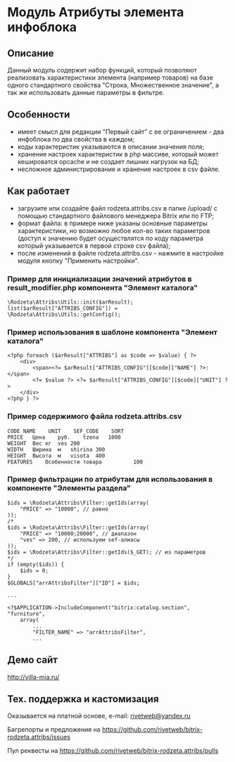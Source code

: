 ﻿
# Модуль Атрибуты элемента инфоблока

## Описание

Данный модуль содержит набор функций, который позволяют реализовать характеристики элемента (например товаров) на базе одного стандартного свойства "Строка, Множественное значение", а так же использовать данные параметры в фильтре.

## Особенности

- имеет смысл для редакции "Первый сайт" с ее ограничением - два инфоблока по два свойства в каждом;
- коды характеристик указываются в описании значения поля;
- хранение настроек характеристик в php массиве, который может кешироватся opcache и не создает лишних нагрузок на БД;
- несложное администрирование и хранение настроек в csv файле.

## Как работает

- загрузите или создайте файл rodzeta.attribs.csv в папке /upload/ с помощью стандартного файлового менеджера Bitrix или по FTP;
- формат файла: в примере ниже указаны основные параметры характеристики, но возможно любое кол-во таких параметров (доступ к значению будет осуществлятся по коду параметра который указывается в первой строке csv файла);
- после изменений в файле rodzeta.attribs.csv - нажмите в настройке модуля кнопку "Применить настройки".

### Пример для инициализации значений атрибутов в result_modifier.php компонента "Элемент каталога"

    \Rodzeta\Attribs\Utils::init($arResult);
    list($arResult["ATTRIBS_CONFIG"]) = \Rodzeta\Attribs\Utils::getConfig();

### Пример использования в шаблоне компонента "Элемент каталога"

    <?php foreach ($arResult["ATTRIBS"] as $code => $value) { ?>
        <div>
            <span><?= $arResult["ATTRIBS_CONFIG"][$code]["NAME"] ?>:</span>
            <?= $value ?> <?= $arResult["ATTRIBS_CONFIG"][$code]["UNIT"] ?>
        </div>
    <?php } ?>

### Пример содержимого файла rodzeta.attribs.csv

    CODE NAME    UNIT    SEF_CODE    SORT
    PRICE   Цена    руб.    tzena   1000
    WEIGHT  Вес кг  ves 200
    WIDTH   Ширина  м   shirina 300
    HEIGHT  Высота  м   visota  400
    FEATURES    Особенности товара          100

### Пример фильтрации по атрибутам для использования в компоненте "Элементы раздела"

    $ids = \Rodzeta\Attribs\Filter::getIds(array(
        "PRICE" => "10000", // равно
    ));
    /*
    $ids = \Rodzeta\Attribs\Filter::getIds(array(
        "PRICE" => "10000;20000", // диапазон
        "ves" => 200, // используем sef-алиасы
    ));
    $ids = \Rodzeta\Attribs\Filter::getIds($_GET); // из параметров
    */
    if (empty($ids)) {
        $ids = 0;
    }
    $GLOBALS["arrAttribsFilter"]["ID"] = $ids;

    ...

    <?$APPLICATION->IncludeComponent("bitrix:catalog.section", "furniture", 
        array(
            ...
            "FILTER_NAME" => "arrAttribsFilter",
            ...

## Демо сайт

http://villa-mia.ru/

## Тех. поддержка и кастомизация

Оказывается на платной основе, e-mail: rivetweb@yandex.ru

Багрепорты и предложения на https://github.com/rivetweb/bitrix-rodzeta.attribs/issues

Пул реквесты на https://github.com/rivetweb/bitrix-rodzeta.attribs/pulls
